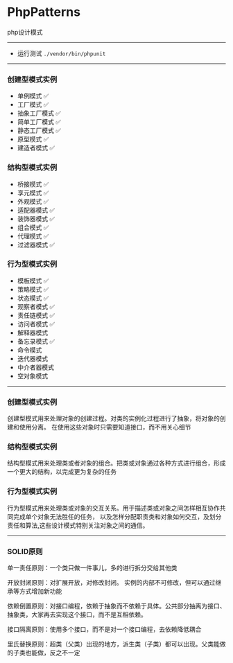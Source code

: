 # PhpPatterns
php设计模式
***

- 运行测试 `./vendor/bin/phpunit`

***
### 创建型模式实例
- 单例模式 ✅
- 工厂模式 ✅
- 抽象工厂模式 ✅
- 简单工厂模式 ✅
- 静态工厂模式 ✅
- 原型模式 ✅
- 建造者模式 ✅

### 结构型模式实例
- 桥接模式 ✅
- 享元模式 ✅
- 外观模式 ✅
- 适配器模式 ✅
- 装饰器模式 ✅
- 组合模式 ✅
- 代理模式 ✅
- 过滤器模式 ✅

### 行为型模式实例
- 模板模式 ✅
- 策略模式 ✅
- 状态模式 ✅
- 观察者模式 ✅
- 责任链模式 ✅
- 访问者模式 ✅
- 解释器模式
- 备忘录模式 ✅
- 命令模式
- 迭代器模式
- 中介者器模式
- 空对象模式

***
### 创建型模式实例
创建型模式用来处理对象的创建过程。对类的实例化过程进行了抽象，将对象的创建和使用分离。
在使用这些对象时只需要知道接口，而不用关心细节

### 结构型模式实例
结构型模式用来处理类或者对象的组合。把类或对象通过各种方式进行组合，形成一个更大的结构，以完成更为复杂的任务

### 行为型模式实例
行为型模式用来处理类或对象的交互关系。用于描述类或对象之间怎样相互协作共同完成单个对象无法胜任的任务，
以及怎样分配职责类和对象如何交互，及划分责任和算法,这些设计模式特别关注对象之间的通信。

***
### SOLID原则

单一责任原则：一个类只做一件事儿，多的进行拆分交给其他类

开放封闭原则：对扩展开放，对修改封闭。 实例的内部不可修改，但可以通过继承等方式增加新功能

依赖倒置原则：对接口编程，依赖于抽象而不依赖于具体。公共部分抽离为接口、抽象类，大家再去实现这个接口，而不是互相依赖。

接口隔离原则：使用多个接口，而不是对一个接口编程，去依赖降低耦合

里氏替换原则：超类（父类）出现的地方，派生类（子类）都可以出现。父类能做的子类也能做，反之不一定

